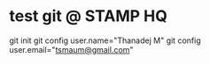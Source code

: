 test git @ STAMP HQ
===
git init git config user.name="Thanadej M"
git config user.email="tsmaum@gmail.com"
